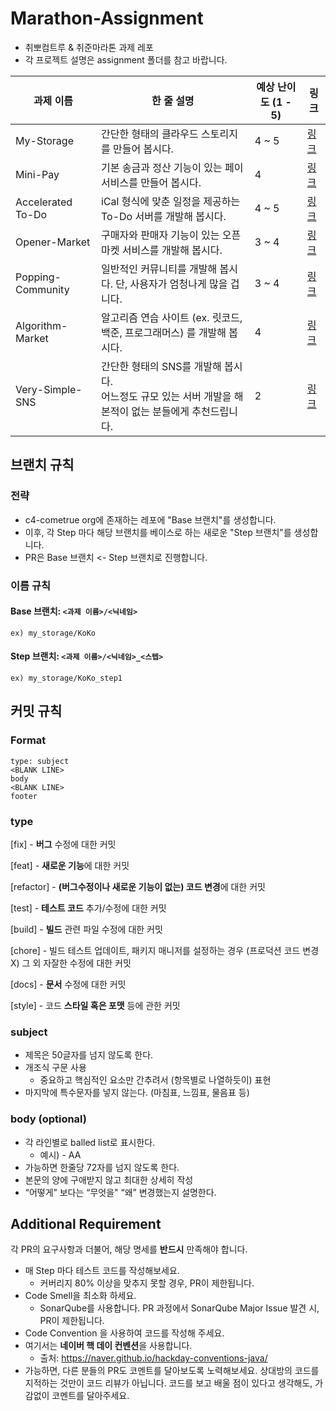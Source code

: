 # Marathon-Assignment

- 취뽀컴트루 & 취준마라톤 과제 레포
- 각 프로젝트 설명은 assignment 폴더를 참고 바랍니다.

| 과제 이름 | 한 줄 설명 | 예상 난이도 (1 - 5) | 링크 |
| -- | -- | -- | -- |
| My-Storage | 간단한 형태의 클라우드 스토리지를 만들어 봅시다. | 4 ~ 5 | [링크](assignments/my-storage.md) |
| Mini-Pay | 기본 송금과 정산 기능이 있는 페이 서비스를 만들어 봅시다. | 4 | [링크](assignments/mini-pay.md) |
| Accelerated To-Do | iCal 형식에 맞춘 일정을 제공하는 To-Do 서버를 개발해 봅시다. | 4 ~ 5 | [링크](assignments/accelerated-to-do.md) |
| Opener-Market | 구매자와 판매자 기능이 있는 오픈마켓 서비스를 개발해 봅시다. | 3 ~ 4 | [링크](assignments/opener-market.md) |
| Popping-Community | 일반적인 커뮤니티를 개발해 봅시다. 단, 사용자가 엄청나게 많을 겁니다. | 3 ~ 4 | [링크](assignments/popping-community.md) |
| Algorithm-Market | 알고리즘 연습 사이트 (ex. 릿코드, 백준, 프로그래머스) 를 개발해 봅시다. | 4 | [링크](assignments/algorithm-market.md) |
| Very-Simple-SNS | 간단한 형태의 SNS를 개발해 봅시다.<br />어느정도 규모 있는 서버 개발을 해 본적이 없는 분들에게 추천드립니다. | 2 | [링크](assignments/very-simple-sns.md) |

## 브랜치 규칙
### 전략
- c4-cometrue org에 존재하는 레포에 "Base 브랜치"를 생성합니다.
- 이후, 각 Step 마다 해당 브랜치를 베이스로 하는 새로운 "Step 브랜치"를 생성합니다.
- PR은 Base 브랜치 <- Step 브랜치로 진행합니다.

### 이름 규칙
#### Base 브랜치: `<과제 이름>/<닉네임>`
    ex) my_storage/KoKo

#### Step 브랜치: `<과제 이름>/<닉네임>_<스텝>`
    ex) my_storage/KoKo_step1


## 커밋 규칙
### Format
```
type: subject
<BLANK LINE>
body
<BLANK LINE>
footer
```

### type
[fix]      - **버그** 수정에 대한 커밋

[feat]     - **새로운 기능**에 대한 커밋

[refactor] - **(버그수정이나 새로운 기능이 없는) 코드 변경**에 대한 커밋

[test]     - **테스트 코드** 추가/수정에 대한 커밋

[build]    - **빌드** 관련 파일 수정에 대한 커밋

[chore]    - 빌드 테스트 업데이트, 패키지 매니저를 설정하는 경우 (프로덕션 코드 변경 X)  그 외 자잘한 수정에 대한 커밋

[docs]     - **문서** 수정에 대한 커밋

[style]    - 코드 **스타일 혹은 포맷** 등에 관한 커밋

### subject
- 제목은 50글자를 넘지 않도록 한다.
- 개조식 구문 사용
    - 중요하고 핵심적인 요소만 간추려서 (항목별로 나열하듯이) 표현
- 마지막에 특수문자를 넣지 않는다. (마침표, 느낌표, 물음표 등)

### body (optional)
- 각 라인별로 balled list로 표시한다.
    - 예시) - AA
- 가능하면 한줄당 72자를 넘지 않도록 한다.
- 본문의 양에 구애받지 않고 최대한 상세히 작성
- “어떻게” 보다는 “무엇을" “왜” 변경했는지 설명한다.

## Additional Requirement

각 PR의 요구사항과 더불어, 해당 명세를 **반드시** 만족해야 합니다.

- 매 Step 마다 테스트 코드를 작성해보세요.
  - 커버리지 80% 이상을 맞추지 못할 경우, PR이 제한됩니다.
- Code Smell을 최소화 하세요.
  - SonarQube를 사용합니다. PR 과정에서 SonarQube Major Issue 발견 시, PR이 제한됩니다. 
- Code Convention 을 사용하여 코드를 작성해 주세요.
- 여기서는 **네이버 핵 데이 컨벤션**을 사용합니다.
    - 출처: https://naver.github.io/hackday-conventions-java/
- 가능하면, 다른 분들의 PR도 코멘트를 달아보도록 노력해보세요. 상대방의 코드를 지적하는 것만이 코드 리뷰가 아닙니다. 코드를 보고 배울 점이 있다고 생각해도, 가감없이 코멘트를 달아주세요.
